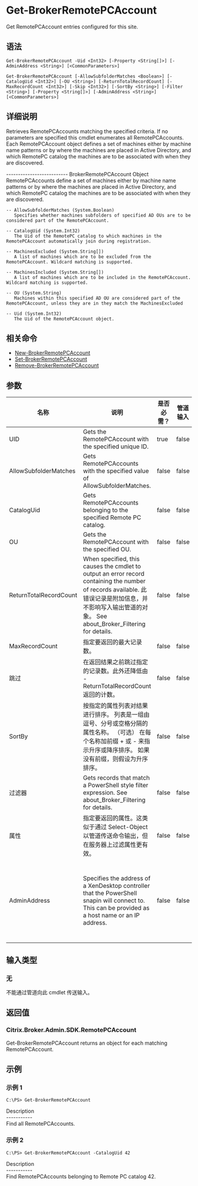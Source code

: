 # Get-BrokerRemotePCAccount

Get RemotePCAccount entries configured for this site.

## 语法

    Get-BrokerRemotePCAccount -Uid <Int32> [-Property <String[]>] [-AdminAddress <String>] [<CommonParameters>]
    
    Get-BrokerRemotePCAccount [-AllowSubfolderMatches <Boolean>] [-CatalogUid <Int32>] [-OU <String>] [-ReturnTotalRecordCount] [-MaxRecordCount <Int32>] [-Skip <Int32>] [-SortBy <String>] [-Filter <String>] [-Property <String[]>] [-AdminAddress <String>] [<CommonParameters>]
    

## 详细说明

Retrieves RemotePCAccounts matching the specified criteria. If no parameters are specified this cmdlet enumerates all RemotePCAccounts. Each RemotePCAccount object defines a set of machines either by machine name patterns or by where the machines are placed in Active Directory, and which RemotePC catalog the machines are to be associated with when they are discovered.

\---\---\---\---\---\---\---\----- BrokerRemotePCAccount Object RemotePCAccounts define a set of machines either by machine name patterns or by where the machines are placed in Active Directory, and which RemotePC catalog the machines are to be associated with when they are discovered.

    -- AllowSubfolderMatches (System.Boolean)
       Specifies whether machines subfolders of specified AD OUs are to be considered part of the RemotePCAccount.
    
    -- CatalogUid (System.Int32)
       The Uid of the RemotePC catalog to which machines in the RemotePCAccount automatically join during registration.
    
    -- MachinesExcluded (System.String[])
       A list of machines which are to be excluded from the RemotePCAccount. Wildcard matching is supported.
    
    -- MachinesIncluded (System.String[])
       A list of machines which are to be included in the RemotePCAccount. Wildcard matching is supported.
    
    -- OU (System.String)
       Machines within this specified AD OU are considered part of the RemotePCAccount, unless they are in they match the MachinesExcluded
    
    -- Uid (System.Int32)
       The Uid of the RemotePCAccount object.
    

## 相关命令

- [New-BrokerRemotePCAccount](New-BrokerRemotePCAccount.html)
- [Set-BrokerRemotePCAccount](Set-BrokerRemotePCAccount.html)
- [Remove-BrokerRemotePCAccount](Remove-BrokerRemotePCAccount.html)

## 参数

| 名称                     | 说明                                                                                                                                                                               | 是否必需？ | 管道输入  | 默认值                                                                                    |
| ---------------------- | -------------------------------------------------------------------------------------------------------------------------------------------------------------------------------- | ----- | ----- | -------------------------------------------------------------------------------------- |
| UID                    | Gets the RemotePCAccount with the specified unique ID.                                                                                                                           | true  | false |                                                                                        |
| AllowSubfolderMatches  | Gets RemotePCAccounts with the specified value of AllowSubfolderMatches.                                                                                                         | false | false |                                                                                        |
| CatalogUid             | Gets RemotePCAccounts belonging to the specified Remote PC catalog.                                                                                                              | false | false |                                                                                        |
| OU                     | Gets the RemotePCAccount with the specified OU.                                                                                                                                  | false | false |                                                                                        |
| ReturnTotalRecordCount | When specified, this causes the cmdlet to output an error record containing the number of records available. 此错误记录是附加信息，并不影响写入输出管道的对象。 See about_Broker_Filtering for details. | false | false | False                                                                                  |
| MaxRecordCount         | 指定要返回的最大记录数。                                                                                                                                                                     | false | false | 250                                                                                    |
| 跳过                     | 在返回结果之前跳过指定的记录数。此外还降低由 -ReturnTotalRecordCount 返回的计数。                                                                                                                            | false | false |                                                                                        |
| SortBy                 | 按指定的属性列表对结果进行排序。 列表是一组由逗号、分号或空格分隔的属性名称。 （可选） 在每个名称加前缀 + 或 - 来指示升序或降序排序。 如果没有前缀，则假设为升序排序。                                                                                         | false | false | 默认排序顺序是按名称或唯一标识符。                                                                      |
| 过滤器                    | Gets records that match a PowerShell style filter expression. See about_Broker_Filtering for details.                                                                          | false | false |                                                                                        |
| 属性                     | 指定要返回的属性。这类似于通过 Select-Object 以管道传送命令输出，但在服务器上过滤属性更有效。                                                                                                                           | false | false |                                                                                        |
| AdminAddress           | Specifies the address of a XenDesktop controller that the PowerShell snapin will connect to. This can be provided as a host name or an IP address.                               | false | false | Localhost. Once a value is provided by any cmdlet, this value will become the default. |

## 输入类型

### 无

不能通过管道向此 cmdlet 传送输入。

## 返回值

### Citrix.Broker.Admin.SDK.RemotePCAccount

Get-BrokerRemotePCAccount returns an object for each matching RemotePCAccount.

## 示例

### 示例 1

    C:\PS> Get-BrokerRemotePCAccount
    

Description  
\---\---\-----  
Find all RemotePCAccounts.

### 示例 2

    C:\PS> Get-BrokerRemotePCAccount -CatalogUid 42
    

Description  
\---\---\-----  
Find RemotePCAccounts belonging to Remote PC catalog 42.